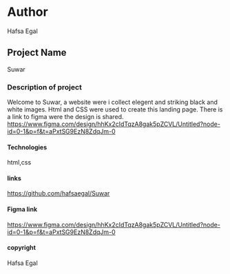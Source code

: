# Author

Hafsa Egal

## Project Name

Suwar

### Description of project

Welcome to Suwar, a website were i collect elegent and striking black and white images. Html and CSS were used to create this landing page. There is a link to figma were the design is shared. https://www.figma.com/design/hhKx2cIdTqzA8gak5pZCVL/Untitled?node-id=0-1&p=f&t=aPxtSG9EzN8ZdqJm-0

#### Technologies

html,css

#### links

https://github.com/hafsaegal/Suwar

#### Figma link

https://www.figma.com/design/hhKx2cIdTqzA8gak5pZCVL/Untitled?node-id=0-1&p=f&t=aPxtSG9EzN8ZdqJm-0

#### copyright

Hafsa Egal
